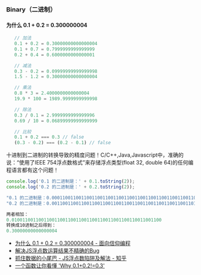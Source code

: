 ### Binary（二进制）

#### 为什么 0.1 + 0.2 = 0.300000004

```javascript
   // 加法
   0.1 + 0.2 = 0.30000000000000004
   0.1 + 0.7 = 0.7999999999999999
   0.2 + 0.4 = 0.6000000000000001

   // 减法
   0.3 - 0.2 = 0.09999999999999998
   1.5 - 1.2 = 0.30000000000000004

   // 乘法
   0.8 * 3 = 2.4000000000000004
   19.9 * 100 = 1989.9999999999998

   // 除法
   0.3 / 0.1 = 2.9999999999999996
   0.69 / 10 = 0.06899999999999999

   // 比较
   0.1 + 0.2 === 0.3 // false
   (0.3 - 0.2) === (0.2 - 0.1) // false
```

十进制到二进制的转换导致的精度问题！C/C++,Java,Javascript中，准确的说：“使用了IEEE 754浮点数格式”来存储浮点类型(float 32, double 64)的任何编程语言都有这个问题！

```javascript
console.log('0.1 的二进制是：' + 0.1.toString(2));
console.log('0.2 的二进制是：' + 0.2.toString(2));

"0.1 的二进制是：0.0001100110011001100110011001100110011001100110011001101" 
"0.2 的二进制是：0.001100110011001100110011001100110011001100110011001101"

两者相加：
0.01001100110011001100110011001100110011001100110011001100
转换成10进制之后得到：
0.30000000000000004
```

- [为什么 0.1 + 0.2 = 0.300000004 - 面向信仰编程](https://draveness.me/whys-the-design-floating-point-arithmetic/)
- [解决JS浮点数运算结果不精确的Bug](https://juejin.im/post/6844903903071322119)
- [抓住数据的小尾巴 - JS浮点数陷阱及解法 - 知乎](https://zhuanlan.zhihu.com/p/30703042) 
- [一个函数让你看懂 'Why 0.1+0.2!=0.3'](https://juejin.im/post/6844903789082705934#comment)